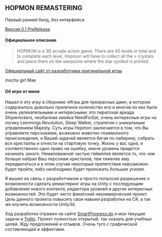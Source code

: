 ## HOPMON REMASTERING

Первый ранний билд, без интерфейса:

[Версия 0.1 PreRelease](https://github.com/Symryvvin/Hopmon/releases/tag/0.1)


#### Официальное описание
> HOPMON is a 3D arcade action game. There are 45 levels in total and to complete each level, Hopmon will have to collect all the > crystals and place them on the warpzone where the star symbol is printed.

[Официальный сайт от разработчика оригинальной игры](http://www.saitogames.com/hopmon/)

mocha girl Mae
#### Об игре от меня

Нашел я эту игру в сборнике «Игры для прекрасных дам», в котором содержалось довольно приличное количество игр и многие из них были очень увлекательными и интересными: это пиратская аркада Shipwreckers, необычная змейка NeedForEat, очень интересные игры на логику Lemmings Revolution, Sleep Walker, стратегия с уникальным управлением Majesty.
Суть игры Hopmon заключается в том, что Вы управляете персонажем, возможно животно-покемонного происхождения, и Вашей задачей является бегая по лабирину, собрать все кристаллы и отнести на стартовую точку. Жизнь у вас одна, и соответственно одно право на ошибку, иначе уровень придется начинать заного. Немаловажной частью геймплея является то, что чем больше набрал Ваш персонаж кристалов, тем тяжелее ему передвигаться и в этом случае некоторые препятствия невозможно будет пройти, либо необходимо будет приложить большие усилия.

Я вышел на связь с разработчиком и просто попросил разрешение о возможности сделать ремастеринг игры на Unity с последующим добавление нового контента, редактора уровней и других интересных возможностей. Это будет чисто фанатский некоммерческий проект. Цель данного проекта повысить свои навыки разработки на C#, а так же изучить возможности Unity3d.

Ход разработки отражен на сайте [SmartProgress.do](https://smartprogress.do/goal/231979/) и мои текущие задачи в [Trello](https://trello.com/b/S3nD1pE1). Проект полностью открытый, так сказать для учебных целей. Жду предложений и отзывов. Очень туго с графической составляющей и эффектами.
